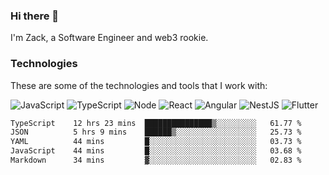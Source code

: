 ### Hi there 👋
I'm Zack, a Software Engineer and web3 rookie.

### Technologies
These are some of the technologies and tools that I work with:

![JavaScript](https://img.shields.io/badge/JavaScript-323330.svg?logo=javascript&logoColor=F7DF1E) 
![TypeScript](https://img.shields.io/badge/TypeScript-007ACC.svg?logo=typescript&logoColor=white) 
![Node](https://img.shields.io/badge/Node.js-43853D.svg?logo=node.js&logoColor=white)
![React](https://img.shields.io/badge/React-20232a.svg?logo=react&logoColor=61DAFB) 
![Angular](https://img.shields.io/badge/Angular-E23237.svg?logo=angularjs&logoColor=white)
![NestJS](https://img.shields.io/badge/NestJS-E0234E?logo=nestjs&logoColor=white)
![Flutter](https://img.shields.io/badge/Flutter-02569B.svg?logo=flutter&logoColor=white)

<!--START_SECTION:waka-->

```txt
TypeScript    12 hrs 23 mins  ███████████████▒░░░░░░░░░   61.77 %
JSON          5 hrs 9 mins    ██████▒░░░░░░░░░░░░░░░░░░   25.73 %
YAML          44 mins         █░░░░░░░░░░░░░░░░░░░░░░░░   03.73 %
JavaScript    44 mins         █░░░░░░░░░░░░░░░░░░░░░░░░   03.68 %
Markdown      34 mins         ▓░░░░░░░░░░░░░░░░░░░░░░░░   02.83 %
```

<!--END_SECTION:waka-->
